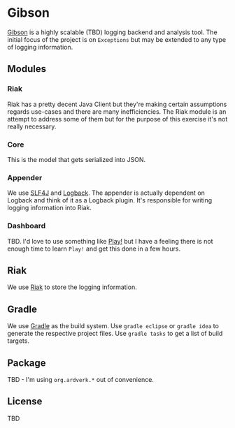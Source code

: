 # Gibson

[Gibson](http://en.wikipedia.org/wiki/Hackers_\(film\)) is a highly scalable (TBD) logging backend and analysis tool. The initial focus of the project is on `Exceptions` but may be extended to any type of logging information.

## Modules

### Riak

Riak has a pretty decent Java Client but they're making certain assumptions regards use-cases and there are many inefficiencies. The Riak module is an attempt to address some of them but for the purpose of this exercise it's not really necessary.  

### Core

This is the model that gets serialized into JSON.

### Appender

We use [SLF4J](http://www.slf4j.org) and [Logback](http://logback.qos.ch). The appender is actually dependent on Logback and think of it as a Logback plugin. It's responsible for writing logging information into Riak.

### Dashboard

TBD. I'd love to use something like [Play!](http://www.playframework.org) but I have a feeling there is not enough time to learn `Play!` and get this done in a few hours.

## Riak

We use [Riak](http://basho.com/products/riak-overview) to store the logging information.

## Gradle

We use [Gradle](http://gradle.org) as the build system. Use `gradle eclipse` or `gradle idea` to generate the respective project files. Use `gradle tasks` to get a list of build targets.

## Package

TBD - I'm using `org.ardverk.*` out of convenience.

## License

TBD
